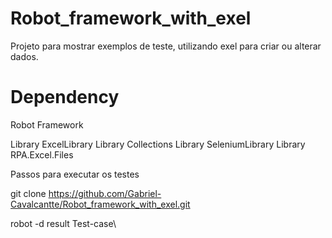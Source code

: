 # Robot_framework_with_exel

Projeto para mostrar exemplos de teste, utilizando exel para criar ou alterar dados.

# Dependency

Robot Framework

Library    ExcelLibrary
Library    Collections
Library    SeleniumLibrary
Library    RPA.Excel.Files


Passos para executar os testes

git clone https://github.com/Gabriel-Cavalcantte/Robot_framework_with_exel.git

robot -d result Test-case\
